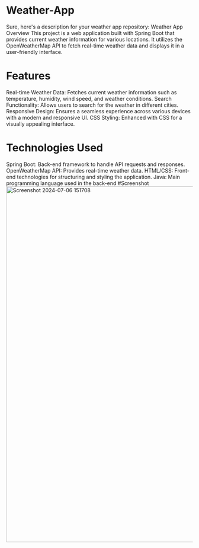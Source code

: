 # Weather-App
 Sure, here's a description for your weather app repository:  Weather App Overview This project is a web application built with Spring Boot that provides current weather information for various locations. It utilizes the OpenWeatherMap API to fetch real-time weather data and displays it in a user-friendly interface.
# Features
Real-time Weather Data: Fetches current weather information such as temperature, humidity, wind speed, and weather conditions.
Search Functionality: Allows users to search for the weather in different cities.
Responsive Design: Ensures a seamless experience across various devices with a modern and responsive UI.
CSS Styling: Enhanced with CSS for a visually appealing interface.
# Technologies Used
Spring Boot: Back-end framework to handle API requests and responses.
OpenWeatherMap API: Provides real-time weather data.
HTML/CSS: Front-end technologies for structuring and styling the application.
Java: Main programming language used in the back-end
#Screenshot
<img width="960" alt="Screenshot 2024-07-06 151708" src="https://github.com/atul0917/Weather-App/assets/121960163/6802967c-34c4-4707-bf97-78cb72299d95">
